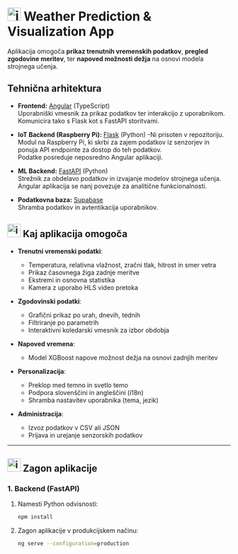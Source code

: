 #  <img width="30" height="30" alt="image" src="https://github.com/user-attachments/assets/17871390-bbca-4e8a-93a8-6d5dd8f30b2c" />   Weather Prediction & Visualization App

Aplikacija omogoča **prikaz trenutnih vremenskih podatkov**, **pregled zgodovine meritev**, ter **napoved možnosti dežja** na osnovi modela strojnega učenja.  

## Tehnična arhitektura

- **Frontend:** [Angular](https://angular.io/) (TypeScript)  
  Uporabniški vmesnik za prikaz podatkov ter interakcijo z uporabnikom.  
  Komunicira tako s Flask kot s FastAPI storitvami.

- **IoT Backend (Raspberry Pi):** [Flask](https://flask.palletsprojects.com/) (Python)  -Ni prisoten v repozitoriju. 
  Modul na Raspberry Pi, ki skrbi za zajem podatkov iz senzorjev in ponuja API endpointe za dostop do teh podatkov.  
  Podatke posreduje neposredno Angular aplikaciji.

- **ML Backend:** [FastAPI](https://fastapi.tiangolo.com/) (Python)  
  Strežnik za obdelavo podatkov in izvajanje modelov strojnega učenja.  
  Angular aplikacija se nanj povezuje za analitične funkcionalnosti.

- **Podatkovna baza:** [Supabase](https://supabase.com/)  
  Shramba podatkov in avtentikacija uporabnikov.


## <img width="30" height="30" alt="image" src="https://github.com/user-attachments/assets/eadc9e68-d6e0-4806-935b-7ad3e8cd8a40" />   Kaj aplikacija omogoča

- **Trenutni vremenski podatki**:
  - Temperatura, relativna vlažnost, zračni tlak, hitrost in smer vetra
  - Prikaz časovnega žiga zadnje meritve
  - Ekstremi in osnovna statistika
  - Kamera z uporabo HLS video pretoka

- **Zgodovinski podatki**:
  - Grafični prikaz po urah, dnevih, tednih
  - Filtriranje po parametrih
  - Interaktivni koledarski vmesnik za izbor obdobja

- **Napoved vremena**:
  - Model XGBoost napove možnost dežja na osnovi zadnjih meritev

- **Personalizacija**:
  - Preklop med temno in svetlo temo
  - Podpora slovenščini in angleščini (i18n)
  - Shramba nastavitev uporabnika (tema, jezik)

- **Administracija**:
  - Izvoz podatkov v CSV ali JSON
  - Prijava in urejanje senzorskih podatkov

---

## <img width="30" height="30" alt="image" src="https://github.com/user-attachments/assets/8a286662-22ec-4ef2-bfcf-b44d14402455" />   Zagon aplikacije

### 1. Backend (FastAPI)
1. Namesti Python odvisnosti:
    ```bash
    npm install
2. Zagon aplikacije v produkcijskem načinu:
    ```bash
    ng serve --configuration=production











